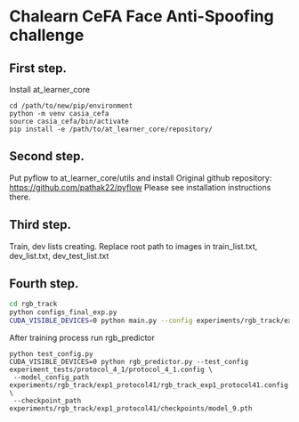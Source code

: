 # Chalearn CeFA Face Anti-Spoofing challenge

## First step. 
Install at_learner_core
```
cd /path/to/new/pip/environment
python -m venv casia_cefa
source casia_cefa/bin/activate
pip install -e /path/to/at_learner_core/repository/
```


## Second step.
Put pyflow to at_learner_core/utils and install
Original github repository: https://github.com/pathak22/pyflow
Please see installation instructions there.

## Third step.
Train, dev lists creating.
Replace root path to images in train_list.txt, dev_list.txt, dev_test_list.txt

## Fourth step.
```bash
cd rgb_track
python configs_final_exp.py
CUDA_VISIBLE_DEVICES=0 python main.py --config experiments/rgb_track/exp1_protocol41/rgb_track_exp1_protocol41.config
```

After training process run rgb_predictor
```
python test_config.py
CUDA_VISIBLE_DEVICES=0 python rgb_predictor.py --test_config experiment_tests/protocol_4_1/protocol_4_1.config \
 --model_config_path experiments/rgb_track/exp1_protocol41/rgb_track_exp1_protocol41.config \
 --checkpoint_path experiments/rgb_track/exp1_protocol41/checkpoints/model_9.pth
```


